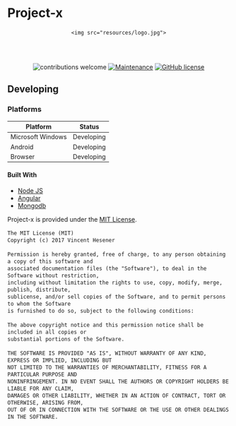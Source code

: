 # Project-x
<div align="center">

    <img src="resources/logo.jpg">

</div>

<br />
<br />
<div align="center">

![contributions welcome](https://img.shields.io/badge/contributions-welcome-brightgreen.svg?style=flat) [![Maintenance](https://img.shields.io/badge/Maintained%3F-yes-green.svg)](https://github.com/supunlakmal/thismypc/graphs/commit-activity) [![GitHub license](https://img.shields.io/badge/license-MIT-blue.svg?style=flat-square)](https://github.com/supunlakmal/thismypc/blob/master/LICENSE)

<div align="left">


## Developing

### Platforms

Platform| Status
------------ | -------------
Microsoft Windows | Developing
Android  | Developing
Browser | Developing

#### Built With

- [Node JS](https://nodejs.org/en/)
- [Angular](https://angularjs.org/)
- [Mongodb](https://www.mongodb.com/)


Project-x is provided under the [MIT License](https://github.com/st0n-apt/project-x/blob/master/LICENSE).

```text
The MIT License (MIT)
Copyright (c) 2017 Vincent Hesener

Permission is hereby granted, free of charge, to any person obtaining a copy of this software and
associated documentation files (the "Software"), to deal in the Software without restriction,
including without limitation the rights to use, copy, modify, merge, publish, distribute,
sublicense, and/or sell copies of the Software, and to permit persons to whom the Software
is furnished to do so, subject to the following conditions:

The above copyright notice and this permission notice shall be included in all copies or
substantial portions of the Software.

THE SOFTWARE IS PROVIDED "AS IS", WITHOUT WARRANTY OF ANY KIND, EXPRESS OR IMPLIED, INCLUDING BUT
NOT LIMITED TO THE WARRANTIES OF MERCHANTABILITY, FITNESS FOR A PARTICULAR PURPOSE AND
NONINFRINGEMENT. IN NO EVENT SHALL THE AUTHORS OR COPYRIGHT HOLDERS BE LIABLE FOR ANY CLAIM,
DAMAGES OR OTHER LIABILITY, WHETHER IN AN ACTION OF CONTRACT, TORT OR OTHERWISE, ARISING FROM,
OUT OF OR IN CONNECTION WITH THE SOFTWARE OR THE USE OR OTHER DEALINGS IN THE SOFTWARE.
```

